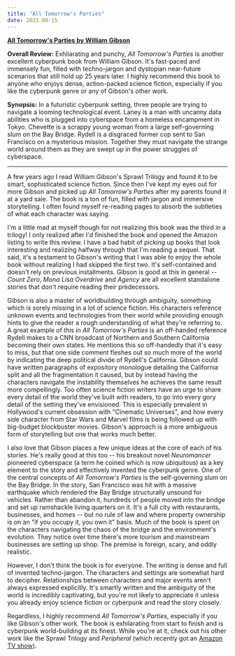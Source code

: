 ```yaml
---
title: "All Tomorrow's Parties"
date: 2023-08-15
---
```


**[All Tomorrow's Parties by William Gibson](https://www.amazon.com/All-Tomorrows-Parties-Bridge-Trilogy/dp/0425190447)**

**Overall Review:** Exhilarating and punchy, _All Tomorrow's Parties_ is another excellent cyberpunk book from William Gibson. It's fast-paced and immensely fun, filled with techno-jargon and dystopian near-future scenarios that still hold up 25 years later. I highly recommend this book to anyone who enjoys dense, action-packed science fiction, especially if you like the cyberpunk genre or any of Gibson's other work.

**Synopsis:** In a futuristic cyberpunk setting, three people are trying to navigate a looming technological event. Laney is a man with uncanny data abilities who is plugged into cyberspace from a homeless encampment in Tokyo. Chevette is a scrappy young woman from a large self-governing slum on the Bay Bridge. Rydell is a disgraced former cop sent to San Francisco on a mysterious mission. Together they must navigate the strange world around them as they are swept up in the power struggles of cyberspace.

---

A few years ago I read William Gibson's Sprawl Trilogy and found it to be smart, sophisticated science fiction. Since then I've kept my eyes out for more Gibson and picked up _All Tomorrow's Parties_ after my parents found it at a yard sale. The book is a ton of fun, filled with jargon and immersive storytelling. I often found myself re-reading pages to absorb the subtleties of what each character was saying.

I'm a little mad at myself though for not realizing this book was the third in a trilogy! I only realized after I'd finished the book and opened the Amazon listing to write this review. I have a bad habit of picking up books that look interesting and realizing halfway through that I'm reading a sequel. That said, it's a testament to Gibson's writing that I was able to enjoy the whole book without realizing I had skipped the first two. It's self-contained and doesn't rely on previous installments. Gibson is good at this in general -- _Count Zero_, _Mona Lisa Overdrive_ and _Agency_ are all excellent standalone stories that don't require reading their predecessors.

 Gibson is also a master of worldbuilding through ambiguity, something which is sorely missing in a lot of science fiction. His characters reference unknown events and technologies from their world while providing enough hints to give the reader a rough understanding of what they're referring to. A great example of this in _All Tomorrow's Parties_ is an off-handed reference Rydell makes to a CNN broadcast of Northern and Southern California becoming their own states. He mentions this so off-handedly that it's easy to miss, but that one side comment fleshes out so much more of the world by indicating the deep political divide of Rydell's California. Gibson could have written paragraphs of expository monologue detailing the California split and all the fragmentation it caused, but by instead having the characters navigate the instability themselves he achieves the same result more compellingly. Too often science fiction writers have an urge to share every detail of the world they've built with readers, to go into every gory detail of the setting they've envisioned. This is especially prevalent in Hollywood's current obsession with "Cinematic Universes", and how every side character from Star Wars and Marvel films is being followed up with big-budget blockbuster movies. Gibson's approach is a more ambiguous form of storytelling but one that works much better.

I also love that Gibson places a few unique ideas at the core of each of his stories. He's really good at this too -- his breakout novel _Neuromancer_ pioneered cyberspace (a term he coined which is now ubiquitous) as a key element to the story and effectively invented the cyberpunk genre. One of the central concepts of _All Tomorrow's Parties_ is the self-governing slum on the Bay Bridge. In the story, San Francisco was hit with a massive earthquake which rendered the Bay Bridge structurally unsound for vehicles. Rather than abandon it, hundreds of people moved into the bridge and set up ramshackle living quarters on it. It's a full city with restaurants, businesses, and homes -- but no rule of law and where property ownership is on an "if you occupy it, you own it" basis. Much of the book is spent on the characters navigating the chaos of the bridge and the environment's evolution. They notice over time there's more tourism and mainstream businesses are setting up shop. The premise is foreign, scary, and oddly realistic.

However, I don't think the book is for everyone. The writing is dense and full of invented techno-jargon. The characters and settings are somewhat hard to decipher. Relationships between characters and major events aren't always expressed explicitly. It's smartly written and the ambiguity of the world is incredibly captivating, but you're not likely to appreciate it unless you already enjoy science fiction or cyberpunk and read the story closely.

Regardless, I highly recommend _All Tomorrow's Parties_, especially if you like Gibson's other work. The book is exhilarating from start to finish and is cyberpunk world-building at its finest. While you're at it, check out his other work like the Sprawl Trilogy and _Peripheral_ (which recently got an [Amazon TV show](https://www.amazon.com/The-Peripheral-Season-1/dp/B0B8TFMYXZ)).